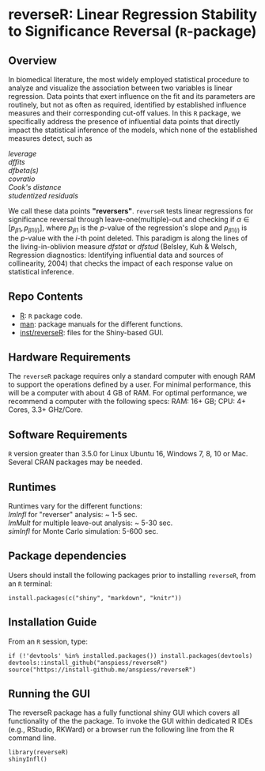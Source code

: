# reverseR: Linear Regression Stability to Significance Reversal (`R`-package)

## Overview
              
In biomedical literature, the most widely employed statistical procedure to analyze and visualize the association between two variables is linear regression. Data points that exert influence on the fit and its parameters are routinely, but not as often as required, identified by established influence measures and their corresponding cut-off values. In this `R` package, we specifically address the presence of influential data points that directly impact the statistical inference of the models, which none of the established measures detect, such as

*leverage*  
*dffits*  
*dfbeta(s)*  
*covratio*  
*Cook's distance*  
*studentized residuals*  

We call these data points **"reversers"**. `reverseR` tests linear regressions for significance reversal through leave-one(multiple)-out and checking if $\alpha \in [p_{\beta1}, p_{\beta1(i)}]$, where $p_{\beta1}$ is the *p*-value of the regression's slope and $p_{\beta1(i)}$ is the *p*-value with the *i*-th point deleted. This paradigm is along the lines of the living-in-oblivion measure *dfstat* or *dfstud* (Belsley, Kuh & Welsch, Regression diagnostics: Identifying influential data and sources of collinearity, 2004) that checks the impact of each response value on statistical inference.

## Repo Contents
- [R](./R): `R` package code.
- [man](./man): package manuals for the different functions.
- [inst/reverseR](./tests): files for the Shiny-based GUI.
              
## Hardware Requirements
The `reverseR` package requires only a standard computer with enough RAM to support the operations defined by a user. For minimal performance, this will be a computer with about 4 GB of RAM. For optimal performance, we recommend a computer with the following specs: RAM: 16+ GB; CPU: 4+ Cores, 3.3+ GHz/Core.

## Software Requirements
`R` version greater than 3.5.0 for Linux Ubuntu 16, Windows 7, 8, 10 or Mac.  
Several CRAN packages may be needed.

## Runtimes
Runtimes vary for the different functions:  
*lmInfl* for "reverser" analysis: ~ 1-5 sec.  
*lmMult* for multiple leave-out analysis: ~ 5-30 sec.  
*simInfl* for Monte Carlo simulation: 5-600 sec.  

## Package dependencies
Users should install the following packages prior to installing `reverseR`, from an `R` terminal:
```
install.packages(c("shiny", "markdown", "knitr"))
```
## Installation Guide
From an `R` session, type:
```
if (!'devtools' %in% installed.packages()) install.packages(devtools)
devtools::install_github("anspiess/reverseR")
source("https://install-github.me/anspiess/reverseR")
```

## Running the GUI

The reverseR package has a fully functional shiny GUI which covers all functionality of the the package. To invoke the GUI within dedicated R IDEs (e.g., RStudio, RKWard) or a browser run the following line from the R command line.
```
library(reverseR)
shinyInfl()
```